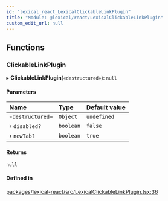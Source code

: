 ```yaml
---
id: "lexical_react_LexicalClickableLinkPlugin"
title: "Module: @lexical/react/LexicalClickableLinkPlugin"
custom_edit_url: null
---
```


## Functions

### ClickableLinkPlugin

▸ **ClickableLinkPlugin**(`«destructured»`): ``null``

#### Parameters

| Name | Type | Default value |
| :------ | :------ | :------ |
| `«destructured»` | `Object` | `undefined` |
| › `disabled?` | `boolean` | `false` |
| › `newTab?` | `boolean` | `true` |

#### Returns

``null``

#### Defined in

[packages/lexical-react/src/LexicalClickableLinkPlugin.tsx:36](https://github.com/QubitPi/lexical/tree/main/packages/lexical-react/src/LexicalClickableLinkPlugin.tsx#L36)
